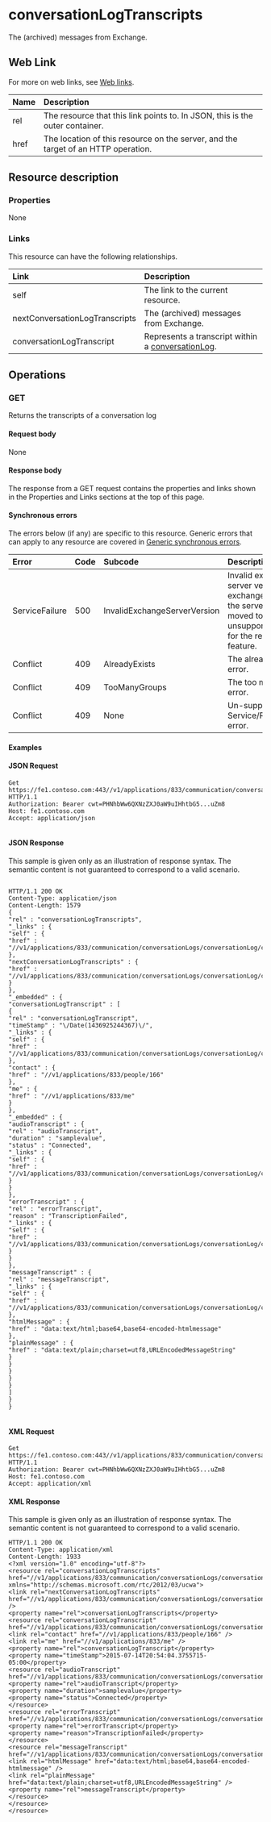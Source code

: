
# conversationLogTranscripts


The (archived) messages from Exchange. 


## Web Link
<a name="sectionSection0"> </a>

For more on web links, see [Web links](WebLinks.md).



|**Name**|**Description**|
|:-----|:-----|
|rel|The resource that this link points to. In JSON, this is the outer container.|
|href|The location of this resource on the server, and the target of an HTTP operation.|

## Resource description
<a name="sectionSection1"> </a>




### Properties

None


### Links

This resource can have the following relationships.



|**Link**|**Description**|
|:-----|:-----|
|self|The link to the current resource.|
|nextConversationLogTranscripts|The (archived) messages from Exchange.|
|conversationLogTranscript|Represents a transcript within a [conversationLog](conversationLog_ref.md).|

## Operations
<a name="sectionSection2"> </a>




### GET

Returns the transcripts of a conversation log


#### Request body

None


#### Response body

The response from a GET request contains the properties and links shown in the Properties and Links sections at the top of this page.


#### Synchronous errors

The errors below (if any) are specific to this resource. Generic errors that can apply to any resource are covered in [Generic synchronous errors](GenericSynchronousErrors.md).



|**Error**|**Code**|**Subcode**|**Description**|
|:-----|:-----|:-----|:-----|
|ServiceFailure|500|InvalidExchangeServerVersion|Invalid exchange server version.The exchange mailbox of the server might have moved to an unsupported version for the required feature.|
|Conflict|409|AlreadyExists|The already exists error.|
|Conflict|409|TooManyGroups|The too many groups error.|
|Conflict|409|None|Un-supported Service/Resource/API error.|

#### Examples




#### JSON Request


```
Get https://fe1.contoso.com:443//v1/applications/833/communication/conversationLogs/conversationLog/conversationLogTranscripts HTTP/1.1
Authorization: Bearer cwt=PHNhbWw6QXNzZXJ0aW9uIHhtbG5...uZm8
Host: fe1.contoso.com
Accept: application/json
									
```


#### JSON Response

This sample is given only as an illustration of response syntax. The semantic content is not guaranteed to correspond to a valid scenario.


```

HTTP/1.1 200 OK
Content-Type: application/json
Content-Length: 1579
{
"rel" : "conversationLogTranscripts",
"_links" : {
"self" : {
"href" : "//v1/applications/833/communication/conversationLogs/conversationLog/conversationLogTranscripts"
},
"nextConversationLogTranscripts" : {
"href" : "//v1/applications/833/communication/conversationLogs/conversationLog/conversationLogTranscripts/nextConversationLogTranscripts"
}
},
"_embedded" : {
"conversationLogTranscript" : [
{
"rel" : "conversationLogTranscript",
"timeStamp" : "\/Date(1436925244367)\/",
"_links" : {
"self" : {
"href" : "//v1/applications/833/communication/conversationLogs/conversationLog/conversationLogTranscripts/conversationLogTranscript"
},
"contact" : {
"href" : "//v1/applications/833/people/166"
},
"me" : {
"href" : "//v1/applications/833/me"
}
},
"_embedded" : {
"audioTranscript" : {
"rel" : "audioTranscript",
"duration" : "samplevalue",
"status" : "Connected",
"_links" : {
"self" : {
"href" : "//v1/applications/833/communication/conversationLogs/conversationLog/conversationLogTranscripts/conversationLogTranscript/audioTranscript"
}
}
},
"errorTranscript" : {
"rel" : "errorTranscript",
"reason" : "TranscriptionFailed",
"_links" : {
"self" : {
"href" : "//v1/applications/833/communication/conversationLogs/conversationLog/conversationLogTranscripts/conversationLogTranscript/errorTranscript"
}
}
},
"messageTranscript" : {
"rel" : "messageTranscript",
"_links" : {
"self" : {
"href" : "//v1/applications/833/communication/conversationLogs/conversationLog/conversationLogTranscripts/conversationLogTranscript/messageTranscript"
},
"htmlMessage" : {
"href" : "data:text/html;base64,base64-encoded-htmlmessage"
},
"plainMessage" : {
"href" : "data:text/plain;charset=utf8,URLEncodedMessageString"
}
}
}
}
}
]
}
}
									
```


#### XML Request


```
Get https://fe1.contoso.com:443//v1/applications/833/communication/conversationLogs/conversationLog/conversationLogTranscripts HTTP/1.1
Authorization: Bearer cwt=PHNhbWw6QXNzZXJ0aW9uIHhtbG5...uZm8
Host: fe1.contoso.com
Accept: application/xml

```


#### XML Response

This sample is given only as an illustration of response syntax. The semantic content is not guaranteed to correspond to a valid scenario.


```
HTTP/1.1 200 OK
Content-Type: application/xml
Content-Length: 1933
<?xml version="1.0" encoding="utf-8"?>
<resource rel="conversationLogTranscripts" href="//v1/applications/833/communication/conversationLogs/conversationLog/conversationLogTranscripts" xmlns="http://schemas.microsoft.com/rtc/2012/03/ucwa">
<link rel="nextConversationLogTranscripts" href="//v1/applications/833/communication/conversationLogs/conversationLog/conversationLogTranscripts/nextConversationLogTranscripts" />
<property name="rel">conversationLogTranscripts</property>
<resource rel="conversationLogTranscript" href="//v1/applications/833/communication/conversationLogs/conversationLog/conversationLogTranscripts/conversationLogTranscript">
<link rel="contact" href="//v1/applications/833/people/166" />
<link rel="me" href="//v1/applications/833/me" />
<property name="rel">conversationLogTranscript</property>
<property name="timeStamp">2015-07-14T20:54:04.3755715-05:00</property>
<resource rel="audioTranscript" href="//v1/applications/833/communication/conversationLogs/conversationLog/conversationLogTranscripts/conversationLogTranscript/audioTranscript">
<property name="rel">audioTranscript</property>
<property name="duration">samplevalue</property>
<property name="status">Connected</property>
</resource>
<resource rel="errorTranscript" href="//v1/applications/833/communication/conversationLogs/conversationLog/conversationLogTranscripts/conversationLogTranscript/errorTranscript">
<property name="rel">errorTranscript</property>
<property name="reason">TranscriptionFailed</property>
</resource>
<resource rel="messageTranscript" href="//v1/applications/833/communication/conversationLogs/conversationLog/conversationLogTranscripts/conversationLogTranscript/messageTranscript">
<link rel="htmlMessage" href="data:text/html;base64,base64-encoded-htmlmessage" />
<link rel="plainMessage" href="data:text/plain;charset=utf8,URLEncodedMessageString" />
<property name="rel">messageTranscript</property>
</resource>
</resource>
</resource>
									
```

